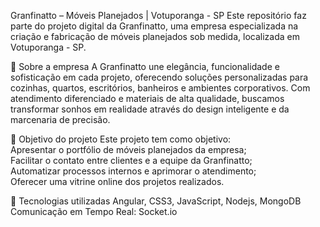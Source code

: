 Granfinatto – Móveis Planejados | Votuporanga - SP 
Este repositório faz parte do projeto digital da Granfinatto, uma empresa especializada na criação e fabricação de móveis planejados sob medida, localizada em Votuporanga - SP. 

🔨 Sobre a empresa
A Granfinatto une elegância, funcionalidade e sofisticação em cada projeto, oferecendo soluções personalizadas para cozinhas, quartos, escritórios, banheiros e ambientes corporativos. Com atendimento diferenciado e materiais de alta qualidade, buscamos transformar sonhos em realidade através do design inteligente e da marcenaria de precisão.  

📌 Objetivo do projeto Este projeto tem como objetivo:  
Apresentar o portfólio de móveis planejados da empresa;  
Facilitar o contato entre clientes e a equipe da Granfinatto;  
Automatizar processos internos e aprimorar o atendimento;  
Oferecer uma vitrine online dos projetos realizados.  

🚀 Tecnologias utilizadas 
Angular, CSS3, JavaScript, Nodejs, MongoDB
Comunicação em Tempo Real: Socket.io
